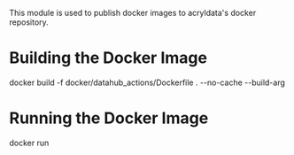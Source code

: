 This module is used to publish docker images to acryldata's docker repository. 

# Building the Docker Image 
docker build -f docker/datahub_actions/Dockerfile . --no-cache --build-arg

# Running the Docker Image
docker run <image-id>